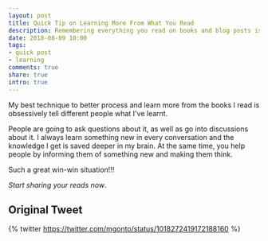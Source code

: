 ```yaml
---
layout: post
title: Quick Tip on Learning More From What You Read
description: Remembering everything you read on books and blog posts is hard. Learn how to make it easier!
date: 2018-08-09 10:00
tags:
- quick post
- learning
comments: true
share: true
intro: true
---
```



My best technique to better process and learn more from the books I read is obsessively tell different people what I've learnt.

People are going to ask questions about it, as well as go into discussions about it. I always learn something new in every conversation and the knowledge I get is saved deeper in my brain. At the same time, you help people by informing them of something new and making them think.

Such a great win-win situation!!!

*Start sharing your reads now*.

## Original Tweet

{% twitter https://twitter.com/mgonto/status/1018272419172188160 %}


